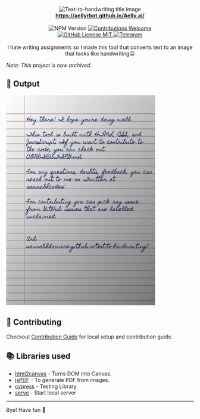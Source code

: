 <p align="center">
<img alt="Text-to-handwriting title image" src="https://te.legra.ph/file/a0c2cb0828648530d7c2e.jpg" /> 
<br/><b><a href="https://AellyRbot.github.io/Aelly.ai/">https://aellyrbot.github.io/Aelly.ai/</a></b><br/><br/><img alt="NPM Version" src="https://img.shields.io/github/package-json/v/AellyRbot/Aelly.ai?style=for-the-badge&labelColor=black&logo=npm&color=darkred" /> <a href="#contributing"><img alt="Contributions Welcome" src="https://img.shields.io/badge/contributions-welcome-brightgreen?style=for-the-badge&labelColor=black&logo=github"></a> <br/><a href="https://github.com/AellyRbot/Aelly.ai/blob/main/LICENSE"> <img alt="GitHub License MIT" src="https://img.shields.io/github/license/AellyRbot/Aelly?style=for-the-badge&labelColor=black&logo=github"> </a><a href="https://t.me/kkara9009"><img alt="Telegram" src="https://img.shields.io/Telegram/Contect/saurabhcodes?style=for-the-badge&color=09f&labelColor=black&logo=twitter&label=Aelly"></a><br/><br/> I hate writing assignments so I made this tool that converts text to an image that looks like handwriting😛

</p>

*Note: This project is now archived.*

## 🌠 Output

<img width="400" alt="Sample image of output" src="sample.jpeg" />

## 🤗 Contributing

Checkout [Contribution Guide](CONTRIBUTING.md) for local setup and contribution guide.

## 📚 Libraries used

- [html2canvas](https://github.com/niklasvh/html2canvas) - Turns DOM into Canvas.
- [jsPDF](https://github.com/MrRio/jsPDF) - To generate PDF from images.
- [cypress](https://github.com/cypress-io/cypress) - Testing Library
- [serve](https://github.com/zeit/serve) - Start local server

---


Bye!
Have fun 🦄
